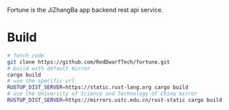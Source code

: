 Fortune is the JiZhangBa app backend rest api service.


# Build


```bash
# fetch code
git clone https://github.com/RedDwarfTech/fortune.git
# build with default mirror
cargo build
# use the specific url
RUSTUP_DIST_SERVER=https://static.rust-lang.org cargo build
# use the University of Science and Technology of China mirror
RUSTUP_DIST_SERVER=https://mirrors.ustc.edu.cn/rust-static cargo build
```












